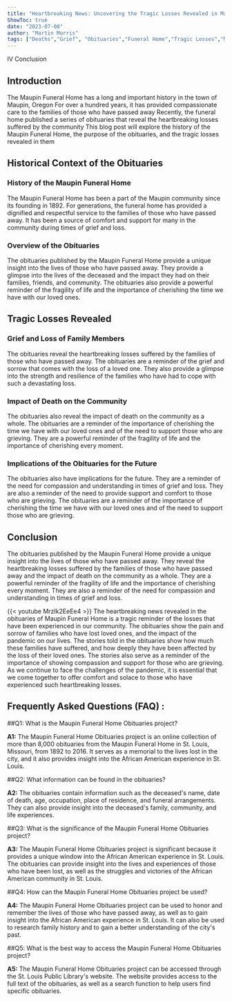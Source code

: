 ```yaml
---
title: "Heartbreaking News: Uncovering the Tragic Losses Revealed in Maupin Funeral Home Obituaries"
ShowToc: true 
date: "2023-07-08"
author: "Martin Morris" 
tags: ["Deaths","Grief", "Obituaries","Funeral Home","Tragic Losses","Memorials","Mourning","Heartbreaking News"]
---
```

IV Conclusion

## Introduction

The Maupin Funeral Home has a long and important history in the town of Maupin, Oregon For over a hundred years, it has provided compassionate care to the families of those who have passed away Recently, the funeral home published a series of obituaries that reveal the heartbreaking losses suffered by the community This blog post will explore the history of the Maupin Funeral Home, the purpose of the obituaries, and the tragic losses revealed in them 

## Historical Context of the Obituaries 

### History of the Maupin Funeral Home

The Maupin Funeral Home has been a part of the Maupin community since its founding in 1892. For generations, the funeral home has provided a dignified and respectful service to the families of those who have passed away. It has been a source of comfort and support for many in the community during times of grief and loss.

### Overview of the Obituaries

The obituaries published by the Maupin Funeral Home provide a unique insight into the lives of those who have passed away. They provide a glimpse into the lives of the deceased and the impact they had on their families, friends, and community. The obituaries also provide a powerful reminder of the fragility of life and the importance of cherishing the time we have with our loved ones.

## Tragic Losses Revealed

### Grief and Loss of Family Members

The obituaries reveal the heartbreaking losses suffered by the families of those who have passed away. The obituaries are a reminder of the grief and sorrow that comes with the loss of a loved one. They also provide a glimpse into the strength and resilience of the families who have had to cope with such a devastating loss.

### Impact of Death on the Community

The obituaries also reveal the impact of death on the community as a whole. The obituaries are a reminder of the importance of cherishing the time we have with our loved ones and of the need to support those who are grieving. They are a powerful reminder of the fragility of life and the importance of cherishing every moment.

### Implications of the Obituaries for the Future

The obituaries also have implications for the future. They are a reminder of the need for compassion and understanding in times of grief and loss. They are also a reminder of the need to provide support and comfort to those who are grieving. The obituaries are a reminder of the importance of cherishing the time we have with our loved ones and of the need to support those who are grieving.

## Conclusion

The obituaries published by the Maupin Funeral Home provide a unique insight into the lives of those who have passed away. They reveal the heartbreaking losses suffered by the families of those who have passed away and the impact of death on the community as a whole. They are a powerful reminder of the fragility of life and the importance of cherishing every moment. They are also a reminder of the need for compassion and understanding in times of grief and loss.

{{< youtube MrzIk2EeEe4 >}} 
The heartbreaking news revealed in the obituaries of Maupin Funeral Home is a tragic reminder of the losses that have been experienced in our community. The obituaries show the pain and sorrow of families who have lost loved ones, and the impact of the pandemic on our lives. The stories told in the obituaries show how much these families have suffered, and how deeply they have been affected by the loss of their loved ones. The stories also serve as a reminder of the importance of showing compassion and support for those who are grieving. As we continue to face the challenges of the pandemic, it is essential that we come together to offer comfort and solace to those who have experienced such heartbreaking losses.

## Frequently Asked Questions (FAQ) :
##Q1: What is the Maupin Funeral Home Obituaries project?

**A1:** The Maupin Funeral Home Obituaries project is an online collection of more than 8,000 obituaries from the Maupin Funeral Home in St. Louis, Missouri, from 1892 to 2016. It serves as a memorial to the lives lost in the city, and it also provides insight into the African American experience in St. Louis.

##Q2: What information can be found in the obituaries?

**A2:** The obituaries contain information such as the deceased's name, date of death, age, occupation, place of residence, and funeral arrangements. They can also provide insight into the deceased's family, community, and life experiences. 

##Q3: What is the significance of the Maupin Funeral Home Obituaries project?

**A3:** The Maupin Funeral Home Obituaries project is significant because it provides a unique window into the African American experience in St. Louis. The obituaries can provide insight into the lives and experiences of those who have been lost, as well as the struggles and victories of the African American community in St. Louis.

##Q4: How can the Maupin Funeral Home Obituaries project be used?

**A4:** The Maupin Funeral Home Obituaries project can be used to honor and remember the lives of those who have passed away, as well as to gain insight into the African American experience in St. Louis. It can also be used to research family history and to gain a better understanding of the city's past. 

##Q5: What is the best way to access the Maupin Funeral Home Obituaries project?

**A5:** The Maupin Funeral Home Obituaries project can be accessed through the St. Louis Public Library's website. The website provides access to the full text of the obituaries, as well as a search function to help users find specific obituaries.



